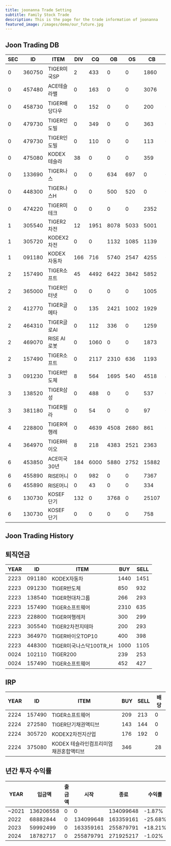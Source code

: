 ```yaml
---
title: joonanna Trade Setting
subtitle: Family Stock Trade
description: This is the page for the trade information of joonanna
featured_image: /images/demo/our_future.jpg
---
```

## Joon Trading DB

|SEC|ID|ITEM |DIV|CQ|OB|OS|CB|CS|
|---|--|-----|---|--|--|--|--|--|
|0|360750|TIGER미국SP|2|433|0|0|1860|1030|
|0|457480|ACE테슬라밸|0|163|0|0|3076|3190|
|0|458730|TIGER배당다우|0|152|0|0|200|0|
|0|479730|TIGER인도빌|0|349|0|0|363|0|
|0|479730|TIGER인도빌|0|110|0|0|113|0|
|0|475080|KODEX테슬라|38|0|0|0|359|338|
|0|133690|TIGER나스|0|0|634|697|0|0|
|0|448300|TIGER나스H|0|0|500|520|0|0|
|0|474220|TIGER미테크|0|0|0|0|2352|2409|
|1|305540|TIGER2차전|12|1951|8078|5033|5001|3793|
|1|305720|KODEX2차전|0|0|1132|1085|1139|1161|
|1|091180|KODEX자동차|166|716|5740|2547|4255|6480|
|2|157490|TIGER소프트|45|4492|6422|3842|5852|3110|
|2|365000|TIGER인터넷|0|0|0|0|1005|1012|
|2|412770|TIGER글메타|0|135|2421|1002|1929|3378|
|2|464310|TIGER글로AI|0|112|336| 0|1259|1556|
|2|469070|RISE AI로봇|0|1060|0|0|1873|886|
|2|157490|TIGER소프트|0|2117|2310|636|1193|1168|
|3|091230|TIGER반도체|8|564|1695|540|4518|4202|
|3|138520|TIGER삼성|0|488|0|0|537|0|
|3|381180|TIGER필라|0|54|0|0|97|0|
|4|228800|TIGER여행레|0|4639|4508|2680|861|655|
|4|364970|TIGER바이오|8|218|4383|2521|2363|3910|
|6|453850|ACE미국30년|184|6000|5880|2752|15882|14137|
|6|455890|RISE머니|0|982|0|0|7367|2150|
|6|455890|RISE머니|0|43|0|0|334|106|
|6|130730|KOSEF단기|132|0|3768|0|25107|28818|
|6|130730|KOSEF단기|0|0|0|0|758|740|

## Joon Trading History
## 퇴직연금
|YEAR|ID|ITEM |BUY|SELL|
|----|--|-----|---|----|
|2223|091180|KODEX자동차|1440|1451|
|2223|091230|TIGER반도체|850|932|
|2223|138540|TIGER현대차그룹|266|293|
|2223|157490|TIGER소프트웨어|2310|635|
|2223|228800|TIGER여행레저|300|299|
|2223|305540|TIGER2차전지테마|200|293|
|2223|364970|TIGER바이오TOP10|400|398|
|2223|448300|TIGER미국나스닥100TR_H|1000|1105|
|0024|102110|TIGER200|239|253| 
|0024|157490|TIGER소프트웨어|452|427|

## IRP
|YEAR|ID|ITEM |BUY|SELL|배당|
|----|--|-----|---|----|--|
|2224|157490|TIGER소프트웨어|209|213|0|
|2224|272580|TIGER단기채권액티브|143|144|0| 
|2224|305720|KODEX2차전지산업|176|192|0|
|2224|375080|KODEX 테슬라인컴프리미엄채권혼합액티브|346||28|



## 년간 투자 수익률
|YEAR|입금액|출금액|시작|종료|수익률|
|----|--|-----|---|----|--|
|~2021|136206558|0|0|134099648|-1.87%|
|2022|68882844|0|134099648|163359161|-25.68%| 
|2023|59992499|0|163359161|255879791|+18.21%|
|2024|18782717|0|255879791|271925217|-1.02%|







